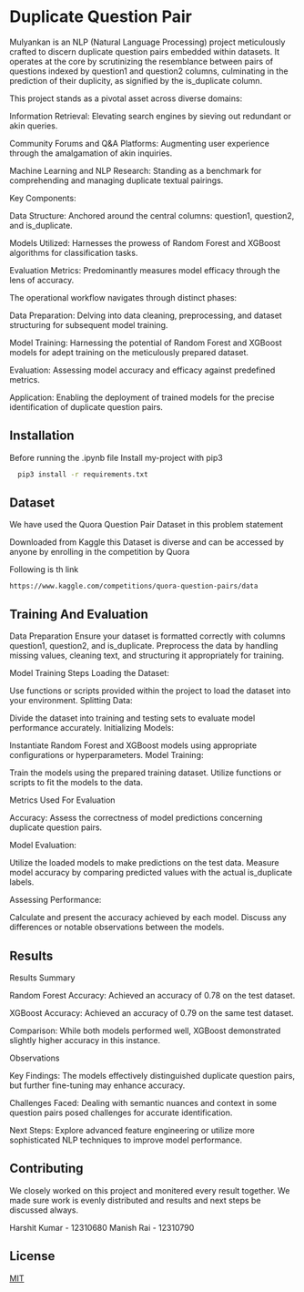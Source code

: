 
# Duplicate Question Pair

Mulyankan is an NLP (Natural Language Processing) project meticulously crafted to discern duplicate question pairs embedded within datasets. It operates at the core by scrutinizing the resemblance between pairs of questions indexed by question1 and question2 columns, culminating in the prediction of their duplicity, as signified by the is_duplicate column.

This project stands as a pivotal asset across diverse domains:

Information Retrieval: Elevating search engines by sieving out redundant or akin queries.

Community Forums and Q&A Platforms: Augmenting user experience through the amalgamation of akin inquiries.

Machine Learning and NLP Research: Standing as a benchmark for comprehending and managing duplicate textual pairings.

Key Components:

Data Structure: Anchored around the central columns: question1, question2, and is_duplicate.

Models Utilized: Harnesses the prowess of Random Forest and XGBoost algorithms for classification tasks.

Evaluation Metrics: Predominantly measures model efficacy through the lens of accuracy.

The operational workflow navigates through distinct phases:

Data Preparation: Delving into data cleaning, preprocessing, and dataset structuring for subsequent model training.

Model Training: Harnessing the potential of Random Forest and XGBoost models for adept training on the meticulously prepared dataset.

Evaluation: Assessing model accuracy and efficacy against predefined metrics.

Application: Enabling the deployment of trained models for the precise identification of duplicate question pairs.

## Installation

Before running the .ipynb file
Install my-project with pip3

```bash
  pip3 install -r requirements.txt
```
    
## Dataset

We have used the Quora Question Pair Dataset in this problem statement

Downloaded from Kaggle this Dataset is diverse and can be accessed by anyone by enrolling in the competition by Quora

Following is th link

```
https://www.kaggle.com/competitions/quora-question-pairs/data

```

## Training And Evaluation


Data Preparation
Ensure your dataset is formatted correctly with columns question1, question2, and is_duplicate. Preprocess the data by handling missing values, cleaning text, and structuring it appropriately for training.

Model Training Steps
Loading the Dataset:

Use functions or scripts provided within the project to load the dataset into your environment.
Splitting Data:

Divide the dataset into training and testing sets to evaluate model performance accurately.
Initializing Models:

Instantiate Random Forest and XGBoost models using appropriate configurations or hyperparameters.
Model Training:

Train the models using the prepared training dataset.
Utilize functions or scripts to fit the models to the data.

Metrics Used For Evaluation

Accuracy: Assess the correctness of model predictions concerning duplicate question pairs.

Model Evaluation:

Utilize the loaded models to make predictions on the test data.
Measure model accuracy by comparing predicted values with the actual is_duplicate labels.

Assessing Performance:

Calculate and present the accuracy achieved by each model.
Discuss any differences or notable observations between the models.


## Results

Results Summary

Random Forest Accuracy: Achieved an accuracy of 0.78 on the test dataset.

XGBoost Accuracy: Achieved an accuracy of 0.79 on the same test dataset.

Comparison: While both models performed well, XGBoost demonstrated slightly higher accuracy in this instance.


Observations

Key Findings: The models effectively distinguished duplicate question pairs, but further fine-tuning may enhance accuracy.

Challenges Faced: Dealing with semantic nuances and context in some question pairs posed challenges for accurate identification.

Next Steps: Explore advanced feature engineering or utilize more sophisticated NLP techniques to improve model performance.

## Contributing

We closely worked on this project and monitered every result together. We made sure work is evenly distributed and results and next steps be discussed always.

Harshit Kumar - 12310680
Manish Rai - 12310790




## License

[MIT](https://choosealicense.com/licenses/mit/)


